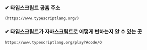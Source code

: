 ### ✔ 타입스크립트 공홈 주소 
    (https://www.typescriptlang.org/)

### ✔ 타입스크립트가 자바스크립트로 어떻게 변하는지 알 수 있는 곳
    https://www.typescriptlang.org/play?#code/Q
    
